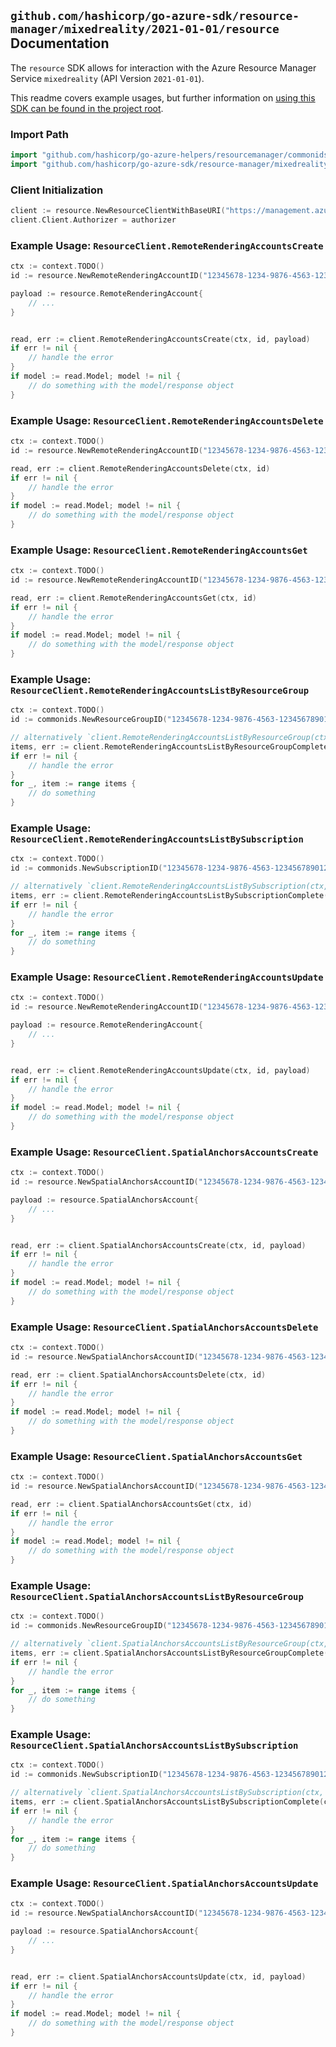 
## `github.com/hashicorp/go-azure-sdk/resource-manager/mixedreality/2021-01-01/resource` Documentation

The `resource` SDK allows for interaction with the Azure Resource Manager Service `mixedreality` (API Version `2021-01-01`).

This readme covers example usages, but further information on [using this SDK can be found in the project root](https://github.com/hashicorp/go-azure-sdk/tree/main/docs).

### Import Path

```go
import "github.com/hashicorp/go-azure-helpers/resourcemanager/commonids"
import "github.com/hashicorp/go-azure-sdk/resource-manager/mixedreality/2021-01-01/resource"
```


### Client Initialization

```go
client := resource.NewResourceClientWithBaseURI("https://management.azure.com")
client.Client.Authorizer = authorizer
```


### Example Usage: `ResourceClient.RemoteRenderingAccountsCreate`

```go
ctx := context.TODO()
id := resource.NewRemoteRenderingAccountID("12345678-1234-9876-4563-123456789012", "example-resource-group", "remoteRenderingAccountValue")

payload := resource.RemoteRenderingAccount{
	// ...
}


read, err := client.RemoteRenderingAccountsCreate(ctx, id, payload)
if err != nil {
	// handle the error
}
if model := read.Model; model != nil {
	// do something with the model/response object
}
```


### Example Usage: `ResourceClient.RemoteRenderingAccountsDelete`

```go
ctx := context.TODO()
id := resource.NewRemoteRenderingAccountID("12345678-1234-9876-4563-123456789012", "example-resource-group", "remoteRenderingAccountValue")

read, err := client.RemoteRenderingAccountsDelete(ctx, id)
if err != nil {
	// handle the error
}
if model := read.Model; model != nil {
	// do something with the model/response object
}
```


### Example Usage: `ResourceClient.RemoteRenderingAccountsGet`

```go
ctx := context.TODO()
id := resource.NewRemoteRenderingAccountID("12345678-1234-9876-4563-123456789012", "example-resource-group", "remoteRenderingAccountValue")

read, err := client.RemoteRenderingAccountsGet(ctx, id)
if err != nil {
	// handle the error
}
if model := read.Model; model != nil {
	// do something with the model/response object
}
```


### Example Usage: `ResourceClient.RemoteRenderingAccountsListByResourceGroup`

```go
ctx := context.TODO()
id := commonids.NewResourceGroupID("12345678-1234-9876-4563-123456789012", "example-resource-group")

// alternatively `client.RemoteRenderingAccountsListByResourceGroup(ctx, id)` can be used to do batched pagination
items, err := client.RemoteRenderingAccountsListByResourceGroupComplete(ctx, id)
if err != nil {
	// handle the error
}
for _, item := range items {
	// do something
}
```


### Example Usage: `ResourceClient.RemoteRenderingAccountsListBySubscription`

```go
ctx := context.TODO()
id := commonids.NewSubscriptionID("12345678-1234-9876-4563-123456789012")

// alternatively `client.RemoteRenderingAccountsListBySubscription(ctx, id)` can be used to do batched pagination
items, err := client.RemoteRenderingAccountsListBySubscriptionComplete(ctx, id)
if err != nil {
	// handle the error
}
for _, item := range items {
	// do something
}
```


### Example Usage: `ResourceClient.RemoteRenderingAccountsUpdate`

```go
ctx := context.TODO()
id := resource.NewRemoteRenderingAccountID("12345678-1234-9876-4563-123456789012", "example-resource-group", "remoteRenderingAccountValue")

payload := resource.RemoteRenderingAccount{
	// ...
}


read, err := client.RemoteRenderingAccountsUpdate(ctx, id, payload)
if err != nil {
	// handle the error
}
if model := read.Model; model != nil {
	// do something with the model/response object
}
```


### Example Usage: `ResourceClient.SpatialAnchorsAccountsCreate`

```go
ctx := context.TODO()
id := resource.NewSpatialAnchorsAccountID("12345678-1234-9876-4563-123456789012", "example-resource-group", "spatialAnchorsAccountValue")

payload := resource.SpatialAnchorsAccount{
	// ...
}


read, err := client.SpatialAnchorsAccountsCreate(ctx, id, payload)
if err != nil {
	// handle the error
}
if model := read.Model; model != nil {
	// do something with the model/response object
}
```


### Example Usage: `ResourceClient.SpatialAnchorsAccountsDelete`

```go
ctx := context.TODO()
id := resource.NewSpatialAnchorsAccountID("12345678-1234-9876-4563-123456789012", "example-resource-group", "spatialAnchorsAccountValue")

read, err := client.SpatialAnchorsAccountsDelete(ctx, id)
if err != nil {
	// handle the error
}
if model := read.Model; model != nil {
	// do something with the model/response object
}
```


### Example Usage: `ResourceClient.SpatialAnchorsAccountsGet`

```go
ctx := context.TODO()
id := resource.NewSpatialAnchorsAccountID("12345678-1234-9876-4563-123456789012", "example-resource-group", "spatialAnchorsAccountValue")

read, err := client.SpatialAnchorsAccountsGet(ctx, id)
if err != nil {
	// handle the error
}
if model := read.Model; model != nil {
	// do something with the model/response object
}
```


### Example Usage: `ResourceClient.SpatialAnchorsAccountsListByResourceGroup`

```go
ctx := context.TODO()
id := commonids.NewResourceGroupID("12345678-1234-9876-4563-123456789012", "example-resource-group")

// alternatively `client.SpatialAnchorsAccountsListByResourceGroup(ctx, id)` can be used to do batched pagination
items, err := client.SpatialAnchorsAccountsListByResourceGroupComplete(ctx, id)
if err != nil {
	// handle the error
}
for _, item := range items {
	// do something
}
```


### Example Usage: `ResourceClient.SpatialAnchorsAccountsListBySubscription`

```go
ctx := context.TODO()
id := commonids.NewSubscriptionID("12345678-1234-9876-4563-123456789012")

// alternatively `client.SpatialAnchorsAccountsListBySubscription(ctx, id)` can be used to do batched pagination
items, err := client.SpatialAnchorsAccountsListBySubscriptionComplete(ctx, id)
if err != nil {
	// handle the error
}
for _, item := range items {
	// do something
}
```


### Example Usage: `ResourceClient.SpatialAnchorsAccountsUpdate`

```go
ctx := context.TODO()
id := resource.NewSpatialAnchorsAccountID("12345678-1234-9876-4563-123456789012", "example-resource-group", "spatialAnchorsAccountValue")

payload := resource.SpatialAnchorsAccount{
	// ...
}


read, err := client.SpatialAnchorsAccountsUpdate(ctx, id, payload)
if err != nil {
	// handle the error
}
if model := read.Model; model != nil {
	// do something with the model/response object
}
```
